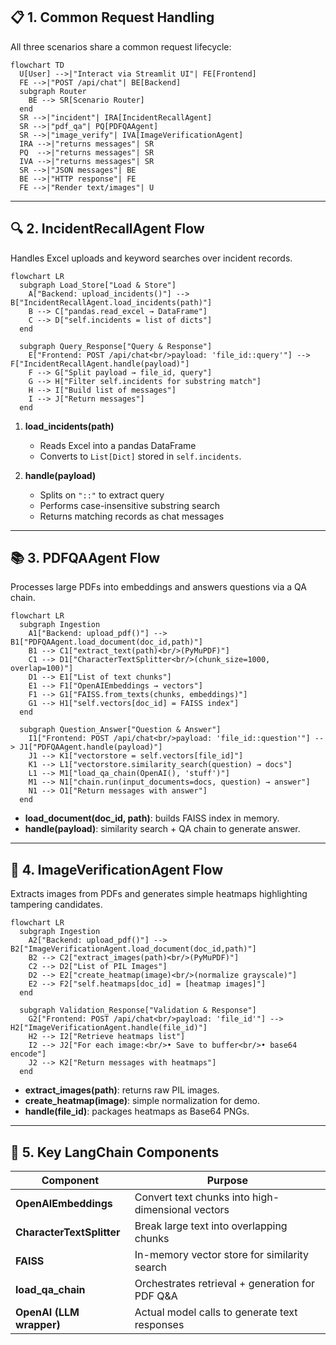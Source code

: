 ## 📋 1. Common Request Handling

All three scenarios share a common request lifecycle:

```mermaid
flowchart TD
  U[User] -->|"Interact via Streamlit UI"| FE[Frontend]
  FE -->|"POST /api/chat"| BE[Backend]
  subgraph Router
    BE --> SR[Scenario Router]
  end
  SR -->|"incident"| IRA[IncidentRecallAgent]
  SR -->|"pdf_qa"| PQ[PDFQAAgent]
  SR -->|"image_verify"| IVA[ImageVerificationAgent]
  IRA -->|"returns messages"| SR
  PQ  -->|"returns messages"| SR
  IVA -->|"returns messages"| SR
  SR -->|"JSON messages"| BE
  BE -->|"HTTP response"| FE
  FE -->|"Render text/images"| U
```

---

## 🔍 2. IncidentRecallAgent Flow

Handles Excel uploads and keyword searches over incident records.

```mermaid
flowchart LR
  subgraph Load_Store["Load & Store"]
    A["Backend: upload_incidents()"] --> B["IncidentRecallAgent.load_incidents(path)"]
    B --> C["pandas.read_excel → DataFrame"]
    C --> D["self.incidents = list of dicts"]
  end

  subgraph Query_Response["Query & Response"]
    E["Frontend: POST /api/chat<br/>payload: 'file_id::query'"] --> F["IncidentRecallAgent.handle(payload)"]
    F --> G["Split payload → file_id, query"]
    G --> H["Filter self.incidents for substring match"]
    H --> I["Build list of messages"]
    I --> J["Return messages"]
  end
```

1. **load\_incidents(path)**

   * Reads Excel into a pandas DataFrame
   * Converts to `List[Dict]` stored in `self.incidents`.

2. **handle(payload)**

   * Splits on `"::"` to extract query
   * Performs case-insensitive substring search
   * Returns matching records as chat messages

---

## 📚 3. PDFQAAgent Flow

Processes large PDFs into embeddings and answers questions via a QA chain.

```mermaid
flowchart LR
  subgraph Ingestion
    A1["Backend: upload_pdf()"] --> B1["PDFQAAgent.load_document(doc_id,path)"]
    B1 --> C1["extract_text(path)<br/>(PyMuPDF)"]
    C1 --> D1["CharacterTextSplitter<br/>(chunk_size=1000, overlap=100)"]
    D1 --> E1["List of text chunks"]
    E1 --> F1["OpenAIEmbeddings → vectors"]
    F1 --> G1["FAISS.from_texts(chunks, embeddings)"]
    G1 --> H1["self.vectors[doc_id] = FAISS index"]
  end

  subgraph Question_Answer["Question & Answer"]
    I1["Frontend: POST /api/chat<br/>payload: 'file_id::question'"] --> J1["PDFQAAgent.handle(payload)"]
    J1 --> K1["vectorstore = self.vectors[file_id]"]
    K1 --> L1["vectorstore.similarity_search(question) → docs"]
    L1 --> M1["load_qa_chain(OpenAI(), 'stuff')"]
    M1 --> N1["chain.run(input_documents=docs, question) → answer"]
    N1 --> O1["Return messages with answer"]
  end
```

* **load\_document(doc\_id, path)**: builds FAISS index in memory.
* **handle(payload)**: similarity search + QA chain to generate answer.

---

## 🔎 4. ImageVerificationAgent Flow

Extracts images from PDFs and generates simple heatmaps highlighting tampering candidates.

```mermaid
flowchart LR
  subgraph Ingestion
    A2["Backend: upload_pdf()"] --> B2["ImageVerificationAgent.load_document(doc_id,path)"]
    B2 --> C2["extract_images(path)<br/>(PyMuPDF)"]
    C2 --> D2["List of PIL Images"]
    D2 --> E2["create_heatmap(image)<br/>(normalize grayscale)"]
    E2 --> F2["self.heatmaps[doc_id] = [heatmap images]"]
  end

  subgraph Validation_Response["Validation & Response"]
    G2["Frontend: POST /api/chat<br/>payload: 'file_id'"] --> H2["ImageVerificationAgent.handle(file_id)"]
    H2 --> I2["Retrieve heatmaps list"]
    I2 --> J2["For each image:<br/>• Save to buffer<br/>• base64 encode"]
    J2 --> K2["Return messages with heatmaps"]
  end
```

* **extract\_images(path)**: returns raw PIL images.
* **create\_heatmap(image)**: simple normalization for demo.
* **handle(file\_id)**: packages heatmaps as Base64 PNGs.

---

## 🧩 5. Key LangChain Components

| Component                 | Purpose                                           |
| ------------------------- | ------------------------------------------------- |
| **OpenAIEmbeddings**      | Convert text chunks into high-dimensional vectors |
| **CharacterTextSplitter** | Break large text into overlapping chunks          |
| **FAISS**                 | In-memory vector store for similarity search      |
| **load\_qa\_chain**       | Orchestrates retrieval + generation for PDF Q&A  |
| **OpenAI (LLM wrapper)**  | Actual model calls to generate text responses     |